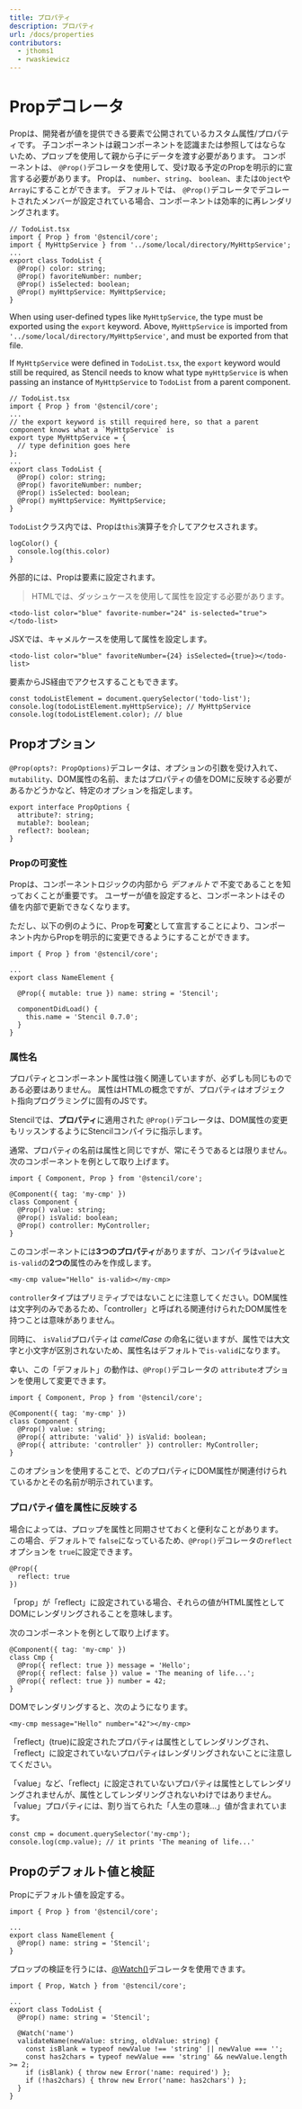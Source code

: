 ```yaml
---
title: プロパティ
description: プロパティ
url: /docs/properties
contributors:
  - jthoms1
  - rwaskiewicz
---
```


# Propデコレータ

Propは、開発者が値を提供できる要素で公開されているカスタム属性/プロパティです。 子コンポーネントは親コンポーネントを認識または参照してはならないため、プロップを使用して親から子にデータを渡す必要があります。 コンポーネントは、 `@Prop()`デコレータを使用して、受け取る予定のPropを明示的に宣言する必要があります。 Propは、 `number`、`string`、 `boolean`、または`Object`や `Array`にすることができます。 デフォルトでは、 `@Prop()`デコレータでデコレートされたメンバーが設定されている場合、コンポーネントは効率的に再レンダリングされます。

```tsx
// TodoList.tsx
import { Prop } from '@stencil/core';
import { MyHttpService } from '../some/local/directory/MyHttpService';
...
export class TodoList {
  @Prop() color: string;
  @Prop() favoriteNumber: number;
  @Prop() isSelected: boolean;
  @Prop() myHttpService: MyHttpService;
}
```

When using user-defined types like `MyHttpService`, the type must be exported using the `export` keyword. Above,
`MyHttpService` is imported from `'../some/local/directory/MyHttpService'`, and must be exported from that file.

If `MyHttpService` were defined in `TodoList.tsx`, the `export` keyword would still be required, as Stencil needs to
know what type `myHttpService` is when passing an instance of `MyHttpService` to `TodoList` from a parent component.

```tsx
// TodoList.tsx
import { Prop } from '@stencil/core';
...
// the export keyword is still required here, so that a parent component knows what a `MyHttpService` is
export type MyHttpService = {
  // type definition goes here  
};
...
export class TodoList {
  @Prop() color: string;
  @Prop() favoriteNumber: number;
  @Prop() isSelected: boolean;
  @Prop() myHttpService: MyHttpService;
}
```

`TodoList`クラス内では、Propは`this`演算子を介してアクセスされます。

```tsx
logColor() {
  console.log(this.color)
}
```


外部的には、Propは要素に設定されます。

> HTMLでは、ダッシュケースを使用して属性を設定する必要があります。

```markup
<todo-list color="blue" favorite-number="24" is-selected="true"></todo-list>
```

JSXでは、キャメルケースを使用して属性を設定します。

```markup
<todo-list color="blue" favoriteNumber={24} isSelected={true}></todo-list>
```

要素からJS経由でアクセスすることもできます。

```tsx
const todoListElement = document.querySelector('todo-list');
console.log(todoListElement.myHttpService); // MyHttpService
console.log(todoListElement.color); // blue
```

## Propオプション

`@Prop(opts?: PropOptions)`デコレータは、オプションの引数を受け入れて、 `mutability`、DOM属性の名前、またはプロパティの値をDOMに反映する必要があるかどうかなど、特定のオプションを指定します。

```tsx
export interface PropOptions {
  attribute?: string;
  mutable?: boolean;
  reflect?: boolean;
}
```

### Propの可変性

Propは、コンポーネントロジックの内部から _デフォルトで_ 不変であることを知っておくことが重要です。 ユーザーが値を設定すると、コンポーネントはその値を内部で更新できなくなります。

ただし、以下の例のように、Propを**可変**として宣言することにより、コンポーネント内からPropを明示的に変更できるようにすることができます。

```tsx
import { Prop } from '@stencil/core';

...
export class NameElement {

  @Prop({ mutable: true }) name: string = 'Stencil';

  componentDidLoad() {
    this.name = 'Stencil 0.7.0';
  }
}
```

### 属性名

プロパティとコンポーネント属性は強く関連していますが、必ずしも同じものである必要はありません。 属性はHTMLの概念ですが、プロパティはオブジェクト指向プログラミングに固有のJSです。

Stencilでは、**プロパティ**に適用された `@Prop()`デコレータは、DOM属性の変更もリッスンするようにStencilコンパイラに指示します。

通常、プロパティの名前は属性と同じですが、常にそうであるとは限りません。 次のコンポーネントを例として取り上げます。

```tsx
import { Component, Prop } from '@stencil/core';

@Component({ tag: 'my-cmp' })
class Component {
  @Prop() value: string;
  @Prop() isValid: boolean;
  @Prop() controller: MyController;
}
```

このコンポーネントには**3つのプロパティ**がありますが、コンパイラは`value`と `is-valid`の**2つの**属性のみを作成します。

```markup
<my-cmp value="Hello" is-valid></my-cmp>
```

`controller`タイプはプリミティブではないことに注意してください。DOM属性は文字列のみであるため、「controller」と呼ばれる関連付けられたDOM属性を持つことは意味がありません。

同時に、 `isValid`プロパティは _camelCase_ の命名に従いますが、属性では大文字と小文字が区別されないため、属性名はデフォルトで`is-valid`になります。

幸い、この「デフォルト」の動作は、`@Prop()`デコレータの `attribute`オプションを使用して変更できます。


```tsx
import { Component, Prop } from '@stencil/core';

@Component({ tag: 'my-cmp' })
class Component {
  @Prop() value: string;
  @Prop({ attribute: 'valid' }) isValid: boolean;
  @Prop({ attribute: 'controller' }) controller: MyController;
}
```

このオプションを使用することで、どのプロパティにDOM属性が関連付けられているかとその名前が明示されています。


### プロパティ値を属性に反映する

場合によっては、プロップを属性と同期させておくと便利なことがあります。 この場合、デフォルトで `false`になっているため、`@Prop()`デコレータの`reflect`オプションを `true`に設定できます。

```tsx
@Prop({
  reflect: true
})
```

「prop」が「reflect」に設定されている場合、それらの値がHTML属性としてDOMにレンダリングされることを意味します。

次のコンポーネントを例として取り上げます。

```tsx
@Component({ tag: 'my-cmp' })
class Cmp {
  @Prop({ reflect: true }) message = 'Hello';
  @Prop({ reflect: false }) value = 'The meaning of life...';
  @Prop({ reflect: true }) number = 42;
}
```

DOMでレンダリングすると、次のようになります。

```markup
<my-cmp message="Hello" number="42"></my-cmp>
```
「reflect」(true)に設定されたプロパティは属性としてレンダリングされ、「reflect」に設定されていないプロパティはレンダリングされないことに注意してください。

「value」など、「reflect」に設定されていないプロパティは属性としてレンダリングされませんが、属性としてレンダリングされないわけではありません。「value」プロパティには、割り当てられた「人生の意味...」値が含まれています。

```tsx
const cmp = document.querySelector('my-cmp');
console.log(cmp.value); // it prints 'The meaning of life...'
```

## Propのデフォルト値と検証

Propにデフォルト値を設定する。

```tsx
import { Prop } from '@stencil/core';

...
export class NameElement {
  @Prop() name: string = 'Stencil';
}
```

プロップの検証を行うには、[@Watch()](reactive-data/#watch-decorator)デコレータを使用できます。

```tsx
import { Prop, Watch } from '@stencil/core';

...
export class TodoList {
  @Prop() name: string = 'Stencil';

  @Watch('name')
  validateName(newValue: string, oldValue: string) {
    const isBlank = typeof newValue !== 'string' || newValue === '';
    const has2chars = typeof newValue === 'string' && newValue.length >= 2;
    if (isBlank) { throw new Error('name: required') };
    if (!has2chars) { throw new Error('name: has2chars') };
  }
}
```
